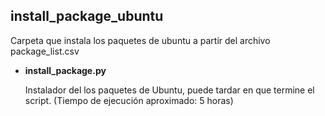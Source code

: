 ## install_package_ubuntu

Carpeta que instala los paquetes de ubuntu a partir del archivo package_list.csv

- **install_package.py**

  Instalador del los paquetes de Ubuntu, puede tardar en que termine el script. (Tiempo de ejecución aproximado: 5 horas)

